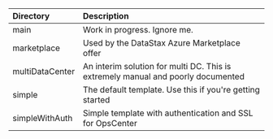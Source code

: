 | Directory | Description |
|:--- |:---|
| main  | Work in progress.  Ignore me. |
| marketplace | Used by the DataStax Azure Marketplace offer |
| multiDataCenter | An interim solution for multi DC.  This is extremely manual and poorly documented |
| simple | The default template.  Use this if you're getting started |
| simpleWithAuth  | Simple template with authentication and SSL for OpsCenter |

